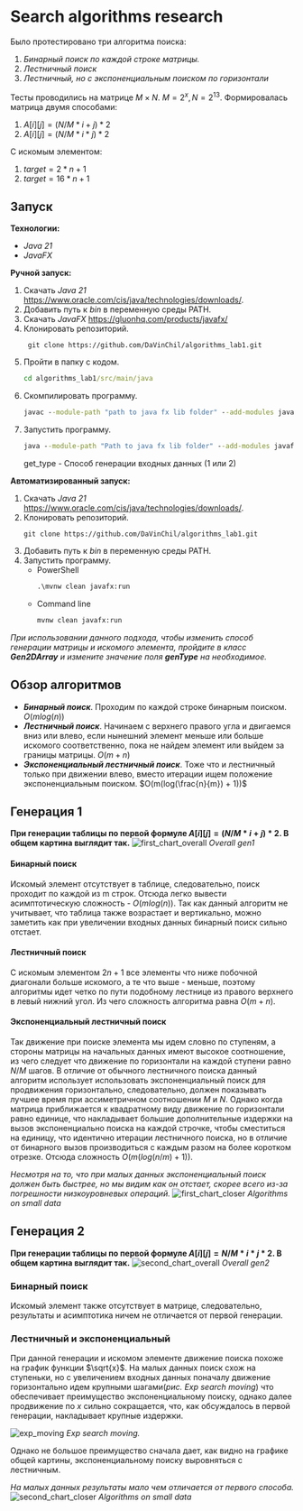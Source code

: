 # Search algorithms research
Было протестировано три алгоритма поиска:


1. *Бинарный поиск по каждой строке матрицы.*
2. *Лестничный поиск*
3. *Лестничный, но с экспоненциальным поиском по горизонтали*


Тесты проводились на матрице $M{\times}N$. $M = 2^x, N = 2^{13}.$
Формировалась матрица двумя способами:
1. $A[i][j] = (N / M * i + j) * 2$
2. $A[i][j] = (N / M * i * j) * 2$


С искомым элементом:
1. $target = 2 * n + 1$
2. $target = 16 * n + 1$


## Запуск
**Технологии:**
- *Java 21*
- *JavaFX*


**Ручной запуск:**
1. Скачать *Java 21* https://www.oracle.com/cis/java/technologies/downloads/.
2. Добавить путь к *bin* в переменную среды PATH.
3. Скачать *JavaFX* https://gluonhq.com/products/javafx/
4. Клонировать репозиторий.
   ```git
    git clone https://github.com/DaVinChil/algorithms_lab1.git
    ```
5. Пройти в папку с кодом.
    ```cmd
    cd algorithms_lab1/src/main/java
    ```
6. Скомпилировать программу.
    ```cmd
    javac --module-path "path to java fx lib folder" --add-modules javafx.controls,javafx.fxml -jar ru/ns/alg_lab/*
    ```
7. Запустить программу.
    ```cmd
    java --module-path "Path to java fx lib folder" --add-modules javafx.controls,javafx.fxml ru/ns/alg_lab/Main <gen_type>
    ```
   get_type - Способ генерации входных данных (1 или 2)


**Автоматизированный запуск:**
1. Скачать *Java 21* https://www.oracle.com/cis/java/technologies/downloads/.
2. Клонировать репозиторий.
    ```git
    git clone https://github.com/DaVinChil/algorithms_lab1.git
    ```
3. Добавить путь к *bin* в переменную среды PATH.
4. Запустить программу.
   - PowerShell
        ```cmd
        .\mvnw clean javafx:run
        ```
   - Command line
        ```cmd
        mvnw clean javafx:run
        ```
*При использовании данного подхода, чтобы изменить способ генерации матрицы и искомого элемента, пройдите в класс ___Gen2DArray___ и измените значение поля ___genType___ на необходимое.*


## Обзор алгоритмов
- ***Бинарный поиск***. Проходим по каждой строке бинарным поиском. $O(mlog(n))$
- ***Лестничный поиск***. Начинаем с верхнего правого угла и двигаемся вниз или влево, если нынешний элемент меньше или больше искомого соответственно, пока не найдем элемент или выйдем за границы матрицы. $O(m+n)$
- ***Экспоненциальный лестничный поиск***. Тоже что и лестничный только при движении влево, вместо итерации ищем положение экспоненциальным поиском. $O(m(log(\frac{n}{m}) + 1))$


## Генерация 1
**При генерации таблицы по первой формуле $A[i][j] = (N/M * i + j) * 2$. В общем картина выглядит так.**
![first_chart_overall](https://github.com/DaVinChil/algorithms_lab1/blob/main/first_approach_all.png)
*Overall gen1*
#### Бинарный поиск
Искомый элемент отсутствует в таблице, следовательно, поиск проходит по каждой из m строк. Отсюда легко вывести асимптотическую сложность - $O(mlog(n))$. Так как данный алгоритм не учитывает, что таблица также возрастает и вертикально, можно заметить как при увеличении входных данных бинарный поиск сильно отстает.
#### Лестничный поиск
С искомым элементом $2n+1$ все элементы что ниже побочной диагонали больше искомого, а те что выше - меньше, поэтому алгоритмы идет четко по пути подобному лестнице из правого верхнего в левый нижний угол. Из чего сложность алгоритма равна $O(m+n)$.
#### Экспоненциальный лестничный поиск
Так движение при поиске элемента мы идем словно по ступеням, а стороны матрицы на начальных данных имеют высокое соотношение, из чего следует что движение по горизонтали на каждой ступени равно $N/M$ шагов. В отличие от обычного лестничного поиска данный алгоритм использует использовать экспоненциальный поиск для продвижения горизонтально, следовательно, должен показывать лучшее время при ассиметричном соотношении $M$ и $N$. Однако когда матрица приближается к квадратному виду движение по горизонтали равно единице, что накладывает большие дополнительные издержки на вызов экспоненциально поиска на каждой строчке, чтобы сместиться на единицу, что идентично итерации лестничного поиска, но в отличие от бинарного вызов производиться с каждым разом на более коротком отрезке. Отсюда сложность $O(m(log(n/m)+1))$.


*Несмотря на то, что при малых данных экспоненциальный поиск должен быть быстрее, но мы видим как он отстает, скорее всего из-за погрешности низкоуровневых операций.*
![first_chart_closer](first_approach_closer.png)
*Algorithms on small data*
## Генерация 2
**При генерации таблицы по первой формуле $A[i][j] = N/M * i * j * 2$. В общем картина выглядит так.**
![second_chart_overall](second_approach_all.png)
*Overall gen2*
### Бинарный поиск
Искомый элемент также отсутствует в матрице, следовательно, результаты и асимптотика ничем не отличается от первой генерации.
### Лестничный и экспоненциальный
При данной генерации и искомом элементе движение поиска похоже на график функции $\sqrt{x}$. На малых данных поиск схож на ступеньки, но с увеличением входных данных поначалу движение горизонтально идем крупными шагами(*рис. Exp search moving*) что обеспечивает преимущество экспоненциальному поиску, однако далее продвижение по $x$ сильно сокращается, что, как обсуждалось в первой генерации, накладывает крупные издержки.


![exp_moving](exp_search_moving.png)
*Exp search moving.*


Однако не большое преимущество сначала дает, как видно на графике общей картины, экспоненциальному поиску выровняться с лестничным.


*На малых данных результаты мало чем отличается от первого способа.*
![second_chart_closer](second_approach_closer.png)
*Algorithms on small data*

